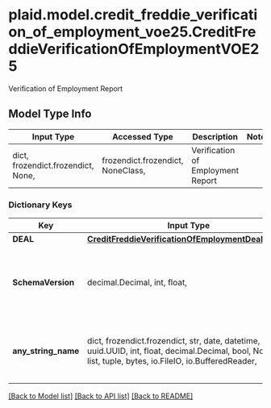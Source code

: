# plaid.model.credit_freddie_verification_of_employment_voe25.CreditFreddieVerificationOfEmploymentVOE25

Verification of Employment Report

## Model Type Info
Input Type | Accessed Type | Description | Notes
------------ | ------------- | ------------- | -------------
dict, frozendict.frozendict, None,  | frozendict.frozendict, NoneClass,  | Verification of Employment Report | 

### Dictionary Keys
Key | Input Type | Accessed Type | Description | Notes
------------ | ------------- | ------------- | ------------- | -------------
**DEAL** | [**CreditFreddieVerificationOfEmploymentDealVOE25**](CreditFreddieVerificationOfEmploymentDealVOE25.md) | [**CreditFreddieVerificationOfEmploymentDealVOE25**](CreditFreddieVerificationOfEmploymentDealVOE25.md) |  | 
**SchemaVersion** | decimal.Decimal, int, float,  | decimal.Decimal,  | The Verification Of Employment (VOE) schema version. | 
**any_string_name** | dict, frozendict.frozendict, str, date, datetime, uuid.UUID, int, float, decimal.Decimal, bool, None, list, tuple, bytes, io.FileIO, io.BufferedReader,  | frozendict.frozendict, str, decimal.Decimal, BoolClass, NoneClass, tuple, bytes, FileIO | any string name can be used but the value must be the correct type | [optional]

[[Back to Model list]](../../README.md#documentation-for-models) [[Back to API list]](../../README.md#documentation-for-api-endpoints) [[Back to README]](../../README.md)

